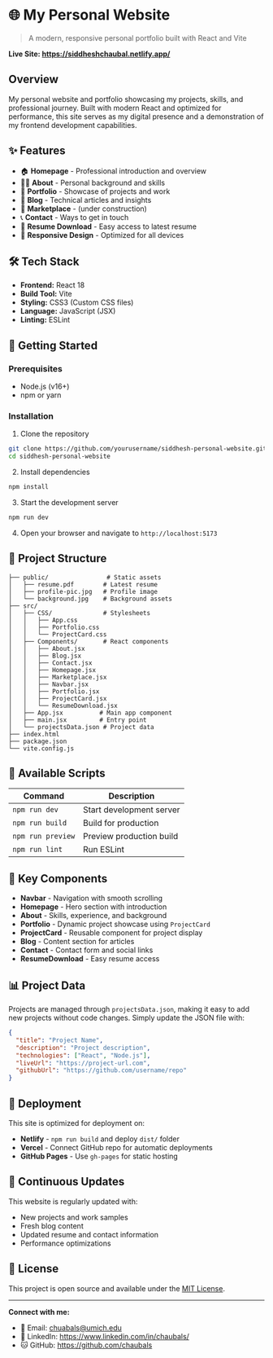 # 🌐 My Personal Website

> A modern, responsive personal portfolio built with React and Vite

****Live Site:** https://siddheshchaubal.netlify.app/**

## Overview

My personal website and portfolio showcasing my projects, skills, and professional journey. Built with modern React and optimized for performance, this site serves as my digital presence and a demonstration of my frontend development capabilities.

## ✨ Features

- 🏠 **Homepage** - Professional introduction and overview
- 👨‍💻 **About** - Personal background and skills
- 💼 **Portfolio** - Showcase of projects and work
- 📝 **Blog** - Technical articles and insights
- 🛒 **Marketplace** - (under construction)
- 📞 **Contact** - Ways to get in touch
- 📄 **Resume Download** - Easy access to latest resume
- 📱 **Responsive Design** - Optimized for all devices

## 🛠️ Tech Stack

- **Frontend:** React 18
- **Build Tool:** Vite
- **Styling:** CSS3 (Custom CSS files)
- **Language:** JavaScript (JSX)
- **Linting:** ESLint

## 🚀 Getting Started

### Prerequisites

- Node.js (v16+)
- npm or yarn

### Installation

1. Clone the repository
```bash
git clone https://github.com/yourusername/siddhesh-personal-website.git
cd siddhesh-personal-website
```

2. Install dependencies
```bash
npm install
```

3. Start the development server
```bash
npm run dev
```

4. Open your browser and navigate to `http://localhost:5173`

## 📁 Project Structure

```
├── public/                # Static assets
│   ├── resume.pdf        # Latest resume
│   ├── profile-pic.jpg   # Profile image
│   └── background.jpg    # Background assets
├── src/
│   ├── CSS/              # Stylesheets
│   │   ├── App.css
│   │   ├── Portfolio.css
│   │   └── ProjectCard.css
│   ├── Components/       # React components
│   │   ├── About.jsx
│   │   ├── Blog.jsx
│   │   ├── Contact.jsx
│   │   ├── Homepage.jsx
│   │   ├── Marketplace.jsx
│   │   ├── Navbar.jsx
│   │   ├── Portfolio.jsx
│   │   ├── ProjectCard.jsx
│   │   └── ResumeDownload.jsx
│   ├── App.jsx          # Main app component
│   ├── main.jsx         # Entry point
│   └── projectsData.json # Project data
├── index.html
├── package.json
└── vite.config.js
```

## 📝 Available Scripts

| Command | Description |
|---------|-------------|
| `npm run dev` | Start development server |
| `npm run build` | Build for production |
| `npm run preview` | Preview production build |
| `npm run lint` | Run ESLint |

## 🎨 Key Components

- **Navbar** - Navigation with smooth scrolling
- **Homepage** - Hero section with introduction
- **About** - Skills, experience, and background
- **Portfolio** - Dynamic project showcase using `ProjectCard`
- **ProjectCard** - Reusable component for project display
- **Blog** - Content section for articles
- **Contact** - Contact form and social links
- **ResumeDownload** - Easy resume access

## 📊 Project Data

Projects are managed through `projectsData.json`, making it easy to add new projects without code changes. Simply update the JSON file with:

```json
{
  "title": "Project Name",
  "description": "Project description",
  "technologies": ["React", "Node.js"],
  "liveUrl": "https://project-url.com",
  "githubUrl": "https://github.com/username/repo"
}
```

## 🚀 Deployment

This site is optimized for deployment on:
- **Netlify** - `npm run build` and deploy `dist/` folder
- **Vercel** - Connect GitHub repo for automatic deployments
- **GitHub Pages** - Use `gh-pages` for static hosting

## 🔄 Continuous Updates

This website is regularly updated with:
- New projects and work samples
- Fresh blog content
- Updated resume and contact information
- Performance optimizations

## 📄 License

This project is open source and available under the [MIT License](LICENSE).

---

**Connect with me:**
- 📧 Email: chuabals@umich.edu
- 💼 LinkedIn: https://www.linkedin.com/in/chaubals/
- 🐱 GitHub: https://github.com/chaubals
